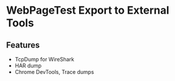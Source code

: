 # WebPageTest Export to External Tools

## Features
- TcpDump for WireShark
- HAR dump
- Chrome DevTools, Trace dumps
